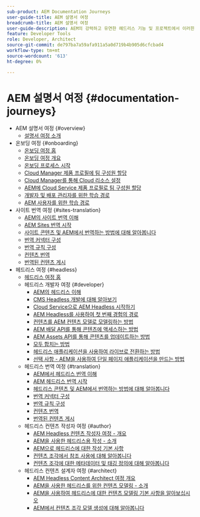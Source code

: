```yaml
---
sub-product: AEM Documentation Journeys
user-guide-title: AEM 설명서 여정
breadcrumb-title: AEM 설명서 여정
user-guide-description: AEM의 강력하고 유연한 헤드리스 기능 및 프로젝트에서 이러한 기능을 활용하는 방법을 통해 안내식 여정을 살펴보십시오.
feature: Developer Tools
role: Developer, Architect
source-git-commit: de797ba7a59afa911a5a0d719b4b905d6cfcbad4
workflow-type: tm+mt
source-wordcount: '613'
ht-degree: 0%

---
```



# AEM 설명서 여정 {#documentation-journeys}

<!--
Please note that all links to other guides need to be absolute references with leading protocol and domain since SCCM does not allow pages to be referenced with relative links in multiple ToCs.
-->

+ AEM 설명서 여정 {#overview}
   + [설명서 여정 소개](home.md)
+ 온보딩 여정 {#onboarding}
   + [온보딩 여정 홈](https://experienceleague.adobe.com/docs/experience-manager-cloud-service/journey-onboarding/home.html)
   + [온보딩 여정 개요](https://experienceleague.adobe.com/docs/experience-manager-cloud-service/journey-onboarding/onboarding/onboarding-journey-overview.html)
   + [온보딩 프로세스 시작](https://experienceleague.adobe.com/docs/experience-manager-cloud-service/journey-onboarding/onboarding/get-started-onboarding-journey.html)
   + [Cloud Manager 제품 프로필에 팀 구성원 할당](https://experienceleague.adobe.com/docs/experience-manager-cloud-service/journey-onboarding/onboarding/assign-team-members-cloud-manager.html)
   + [Cloud Manager를 통해 Cloud 리소스 설정](https://experienceleague.adobe.com/docs/experience-manager-cloud-service/journey-onboarding/onboarding/setup-cloud-resources-via-cloud-manager.html)
   + [AEM에 Cloud Service 제품 프로필로 팀 구성원 할당](https://experienceleague.adobe.com/docs/experience-manager-cloud-service/journey-onboarding/onboarding/assign-team-members-aem-cloud-service.html)
   + [개발자 및 배포 관리자를 위한 학습 경로](https://experienceleague.adobe.com/docs/experience-manager-cloud-service/journey-onboarding/onboarding/learning-path-developers-deploymentmanagers.html)
   + [AEM 사용자를 위한 학습 경로](https://experienceleague.adobe.com/docs/experience-manager-cloud-service/journey-onboarding/onboarding/learning-path-aem-users.html)
+ 사이트 번역 여정 {#sites-translation}
   + [AEM의 사이트 번역 이해](https://experienceleague.adobe.com/docs/experience-manager-cloud-service/sites-journey/translation/overview.html)
   + [AEM Sites 번역 시작](https://experienceleague.adobe.com/docs/experience-manager-cloud-service/sites-journey/translation/getting-started.html)
   + [사이트 콘텐츠 및 AEM에서 번역하는 방법에 대해 알아봅니다](https://experienceleague.adobe.com/docs/experience-manager-cloud-service/sites-journey/translation/learn-about.html)
   + [번역 커넥터 구성](https://experienceleague.adobe.com/docs/experience-manager-cloud-service/sites-journey/translation/configure-connector.html)
   + [번역 규칙 구성](https://experienceleague.adobe.com/docs/experience-manager-cloud-service/sites-journey/translation/translation-rules.html)
   + [컨텐츠 번역](https://experienceleague.adobe.com/docs/experience-manager-cloud-service/sites-journey/translation/translate-content.html)
   + [번역된 컨텐츠 게시](https://experienceleague.adobe.com/docs/experience-manager-cloud-service/sites-journey/translation/publish-content.html)
+ 헤드리스 여정 {#headless}
   + [헤드리스 여정 홈](https://experienceleague.adobe.com/docs/experience-manager-cloud-service/headless-journey/home.html)
   + 헤드리스 개발자 여정 {#developer}
      + [AEM의 헤드리스 이해](https://experienceleague.adobe.com/docs/experience-manager-cloud-service/headless-journey/developer/overview.html)
      + [CMS Headless 개발에 대해 알아보기](https://experienceleague.adobe.com/docs/experience-manager-cloud-service/headless-journey/developer/learn-about.html)
      + [Cloud Service으로 AEM Headless 시작하기](https://experienceleague.adobe.com/docs/experience-manager-cloud-service/headless-journey/developer/getting-started.html)
      + [AEM Headless를 사용하여 첫 번째 경험의 경로](https://experienceleague.adobe.com/docs/experience-manager-cloud-service/headless-journey/developer/path-to-first-experience.html)
      + [컨텐츠를 AEM 컨텐츠 모델로 모델링하는 방법](https://experienceleague.adobe.com/docs/experience-manager-cloud-service/headless-journey/developer/model-your-content.html)
      + [AEM 배달 API를 통해 콘텐츠에 액세스하는 방법](https://experienceleague.adobe.com/docs/experience-manager-cloud-service/headless-journey/developer/access-your-content.html)
      + [AEM Assets API를 통해 콘텐츠를 업데이트하는 방법](https://experienceleague.adobe.com/docs/experience-manager-cloud-service/headless-journey/developer/update-your-content.html)
      + [모두 합치는 방법](https://experienceleague.adobe.com/docs/experience-manager-cloud-service/headless-journey/developer/put-it-all-together.html)
      + [헤드리스 애플리케이션을 사용하여 라이브로 전환하는 방법](https://experienceleague.adobe.com/docs/experience-manager-cloud-service/headless-journey/developer/go-live.html)
      + [선택 사항 - AEM을 사용하여 단일 페이지 애플리케이션을 만드는 방법](https://experienceleague.adobe.com/docs/experience-manager-cloud-service/headless-journey/developer/create-spa.html)
   + 헤드리스 번역 여정 {#translation}
      + [AEM에서 헤드리스 번역 이해](https://experienceleague.adobe.com/docs/experience-manager-cloud-service/headless-journey/translation/overview.html)
      + [AEM 헤드리스 번역 시작](https://experienceleague.adobe.com/docs/experience-manager-cloud-service/headless-journey/translation/getting-started.html)
      + [헤드리스 콘텐츠 및 AEM에서 번역하는 방법에 대해 알아봅니다](https://experienceleague.adobe.com/docs/experience-manager-cloud-service/headless-journey/translation/learn-about.html)
      + [번역 커넥터 구성](https://experienceleague.adobe.com/docs/experience-manager-cloud-service/headless-journey/translation/configure-connector.html)
      + [번역 규칙 구성](https://experienceleague.adobe.com/docs/experience-manager-cloud-service/headless-journey/translation/translation-rules.html)
      + [컨텐츠 번역](https://experienceleague.adobe.com/docs/experience-manager-cloud-service/headless-journey/translation/translate-content.html)
      + [번역된 컨텐츠 게시](https://experienceleague.adobe.com/docs/experience-manager-cloud-service/headless-journey/translation/publish-content.html)
   + 헤드리스 컨텐츠 작성자 여정 {#author}
      + [AEM Headless 컨텐츠 작성자 여정 - 개요](https://experienceleague.adobe.com/docs/experience-manager-cloud-service/headless-journey/author/overview.md)
      + [AEM을 사용한 헤드리스용 작성 - 소개](https://experienceleague.adobe.com/docs/experience-manager-cloud-service/headless-journey/author/introduction.md)
      + [AEM으로 헤드리스에 대한 작성 기본 사항](https://experienceleague.adobe.com/docs/experience-manager-cloud-service/headless-journey/author/basics.md)
      + [컨텐츠 조각에서 참조 사용에 대해 알아봅니다](https://experienceleague.adobe.com/docs/experience-manager-cloud-service/headless-journey/author/references.md)
      + [컨텐츠 조각에 대한 메타데이터 및 태깅 정의에 대해 알아봅니다](https://experienceleague.adobe.com/docs/experience-manager-cloud-service/headless-journey/author/metadata-tagging.md)
   + 헤드리스 컨텐츠 설계자 여정 {#architect}
      + [AEM Headless Content Architect 여정 개요](https://experienceleague.adobe.com/docs/experience-manager-cloud-service/headless-journey/architect/overview.md)
      + [AEM을 사용한 헤드리스를 위한 컨텐츠 모델링 - 소개](https://experienceleague.adobe.com/docs/experience-manager-cloud-service/headless-journey/architect/introduction.md)
      + [AEM을 사용하여 헤드리스에 대한 컨텐츠 모델링 기본 사항을 알아보십시오](https://experienceleague.adobe.com/docs/experience-manager-cloud-service/headless-journey/architect/basics.md)
      + [AEM에서 컨텐츠 조각 모델 생성에 대해 알아봅니다](https://experienceleague.adobe.com/docs/experience-manager-cloud-service/headless-journey/architect/model-structure.md)
